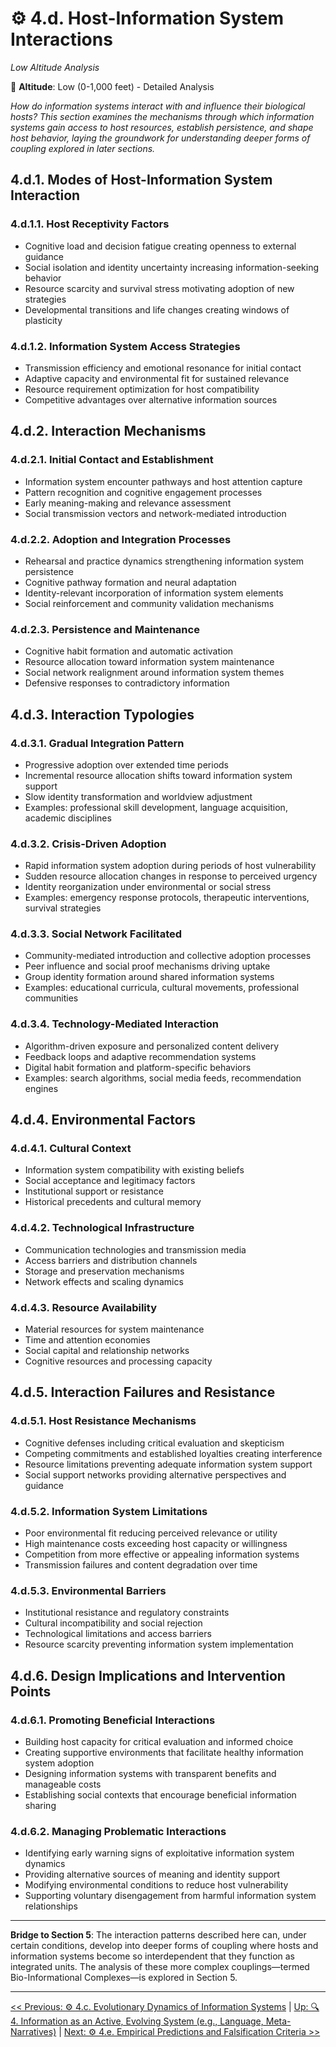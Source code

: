 # ⚙️ 4.d. Host-Information System Interactions
*Low Altitude Analysis*

📍 **Altitude**: Low (0-1,000 feet) - Detailed Analysis

<!-- 

- Clarify organizational/semantic agency of information systems
- Too bullet-pointy

-->

*How do information systems interact with and influence their biological hosts? This section examines the mechanisms through which information systems gain access to host resources, establish persistence, and shape host behavior, laying the groundwork for understanding deeper forms of coupling explored in later sections.*

## **4.d.1. Modes of Host-Information System Interaction**

### **4.d.1.1. Host Receptivity Factors**
- Cognitive load and decision fatigue creating openness to external guidance
- Social isolation and identity uncertainty increasing information-seeking behavior
- Resource scarcity and survival stress motivating adoption of new strategies
- Developmental transitions and life changes creating windows of plasticity

### **4.d.1.2. Information System Access Strategies**
- Transmission efficiency and emotional resonance for initial contact
- Adaptive capacity and environmental fit for sustained relevance
- Resource requirement optimization for host compatibility
- Competitive advantages over alternative information sources

## **4.d.2. Interaction Mechanisms**

### **4.d.2.1. Initial Contact and Establishment**
- Information system encounter pathways and host attention capture
- Pattern recognition and cognitive engagement processes
- Early meaning-making and relevance assessment
- Social transmission vectors and network-mediated introduction

### **4.d.2.2. Adoption and Integration Processes**
- Rehearsal and practice dynamics strengthening information system persistence
- Cognitive pathway formation and neural adaptation
- Identity-relevant incorporation of information system elements
- Social reinforcement and community validation mechanisms

### **4.d.2.3. Persistence and Maintenance**
- Cognitive habit formation and automatic activation
- Resource allocation toward information system maintenance
- Social network realignment around information system themes
- Defensive responses to contradictory information

## **4.d.3. Interaction Typologies**

### **4.d.3.1. Gradual Integration Pattern**
- Progressive adoption over extended time periods
- Incremental resource allocation shifts toward information system support
- Slow identity transformation and worldview adjustment
- Examples: professional skill development, language acquisition, academic disciplines

### **4.d.3.2. Crisis-Driven Adoption**
- Rapid information system adoption during periods of host vulnerability
- Sudden resource allocation changes in response to perceived urgency
- Identity reorganization under environmental or social stress
- Examples: emergency response protocols, therapeutic interventions, survival strategies

### **4.d.3.3. Social Network Facilitated**
- Community-mediated introduction and collective adoption processes
- Peer influence and social proof mechanisms driving uptake
- Group identity formation around shared information systems
- Examples: educational curricula, cultural movements, professional communities

### **4.d.3.4. Technology-Mediated Interaction**
- Algorithm-driven exposure and personalized content delivery
- Feedback loops and adaptive recommendation systems
- Digital habit formation and platform-specific behaviors
- Examples: search algorithms, social media feeds, recommendation engines

## **4.d.4. Environmental Factors**

### **4.d.4.1. Cultural Context**
- Information system compatibility with existing beliefs
- Social acceptance and legitimacy factors
- Institutional support or resistance
- Historical precedents and cultural memory

### **4.d.4.2. Technological Infrastructure**
- Communication technologies and transmission media
- Access barriers and distribution channels
- Storage and preservation mechanisms
- Network effects and scaling dynamics

### **4.d.4.3. Resource Availability**
- Material resources for system maintenance
- Time and attention economies
- Social capital and relationship networks
- Cognitive resources and processing capacity

## **4.d.5. Interaction Failures and Resistance**

### **4.d.5.1. Host Resistance Mechanisms**
- Cognitive defenses including critical evaluation and skepticism
- Competing commitments and established loyalties creating interference
- Resource limitations preventing adequate information system support
- Social support networks providing alternative perspectives and guidance

### **4.d.5.2. Information System Limitations**
- Poor environmental fit reducing perceived relevance or utility
- High maintenance costs exceeding host capacity or willingness
- Competition from more effective or appealing information systems
- Transmission failures and content degradation over time

### **4.d.5.3. Environmental Barriers**
- Institutional resistance and regulatory constraints
- Cultural incompatibility and social rejection
- Technological limitations and access barriers
- Resource scarcity preventing information system implementation

## **4.d.6. Design Implications and Intervention Points**

### **4.d.6.1. Promoting Beneficial Interactions**
- Building host capacity for critical evaluation and informed choice
- Creating supportive environments that facilitate healthy information system adoption
- Designing information systems with transparent benefits and manageable costs
- Establishing social contexts that encourage beneficial information sharing

### **4.d.6.2. Managing Problematic Interactions**
- Identifying early warning signs of exploitative information system dynamics
- Providing alternative sources of meaning and identity support
- Modifying environmental conditions to reduce host vulnerability
- Supporting voluntary disengagement from harmful information system relationships

---

**Bridge to Section 5**: The interaction patterns described here can, under certain conditions, develop into deeper forms of coupling where hosts and information systems become so interdependent that they function as integrated units. The analysis of these more complex couplings—termed Bio-Informational Complexes—is explored in Section 5.

---
[<< Previous: ⚙️ 4.c. Evolutionary Dynamics of Information Systems](4c-evolutionary-dynamics.md) | [Up: 🔍 4. Information as an Active, Evolving System (e.g., Language, Meta-Narratives)](4-information-systems.md) | [Next: ⚙️ 4.e. Empirical Predictions and Falsification Criteria >>](4e-empirical-predictions-falsification.md)
